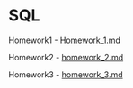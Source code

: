 # SQL

Homework1 -  [Homework_1.md](Homework_1.md)

Homework2 - [homework_2.md](homework_2.md)

Homework3 - [homework_3.md](homework_3.md)
